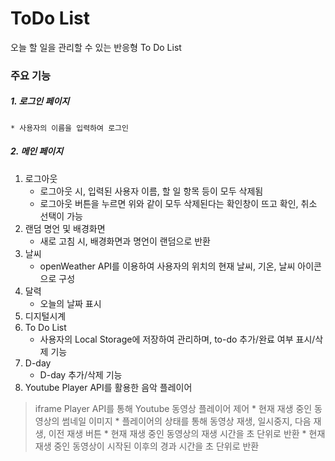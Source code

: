 # ToDo List
오늘 할 일을 관리할 수 있는 반응형 To Do List


### 주요 기능
##### 1. 로그인 페이지
    * 사용자의 이름을 입력하여 로그인
##### 2. 메인 페이지
1. 로그아웃
    * 로그아웃 시, 입력된 사용자 이름, 할 일 항목 등이 모두 삭제됨
    * 로그아웃 버튼을 누르면 위와 같이 모두 삭제된다는 확인창이 뜨고 확인, 취소 선택이 가능
2. 랜덤 명언 및 배경화면
    * 새로 고침 시, 배경화면과 명언이 랜덤으로 반환
3. 날씨
    * openWeather API를 이용하여 사용자의 위치의 현재 날씨, 기온, 날씨 아이콘으로 구성
4. 달력
    * 오늘의 날짜 표시
5. 디지털시계
6. To Do List
    * 사용자의 Local Storage에 저장하여 관리하며, to-do 추가/완료 여부 표시/삭제 기능
7. D-day
    * D-day 추가/삭제 기능
6. Youtube Player API를 활용한 음악 플레이어
> iframe Player API를 통해 Youtube 동영상 플레이어 제어
    * 현재 재생 중인 동영상의 썸네일 이미지
    * 플레이어의 상태를 통해 동영상 재생, 일시중지, 다음 재생, 이전 재생 버튼
    * 현재 재생 중인 동영상의 재생 시간을 초 단위로 반환
    * 현재 재생 중인 동영상이 시작된 이후의 경과 시간을 초 단위로 반환